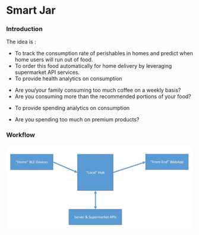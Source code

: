# Smart Jar #
### Introduction ###
The idea is :
* To track the consumption rate of perishables in homes and predict when home users will run out of food.
* To order this food automatically for home delivery by leveraging supermarket API services.
* To provide health analytics on consumption
 - Are you/your family consuming too much coffee on a weekly basis?
 - Are you consuming more than the recommended portions of your food?
* To provide spending analytics on consumption
 - Are you spending too much on premium products?
### Workflow ###
![Alt text](workflow.jpg?raw=true)
